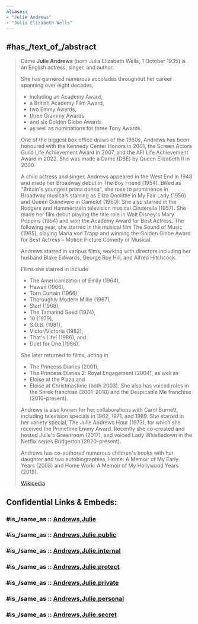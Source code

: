 ```yaml
---
aliases:
- "Julie Andrews"
- "Julia Elizabeth Wells"
---
```


## #has_/text_of_/abstract 

> Dame **Julie Andrews** (born Julia Elizabeth Wells; 1 October 1935) 
> is an English actress, singer, and author. 
> 
> She has garnered numerous accolades throughout her career spanning over eight decades, 
> - including an Academy Award, 
> - a British Academy Film Award, 
> - two Emmy Awards, 
> - three Grammy Awards, 
> - and six Golden Globe Awards 
> - as well as nominations for three Tony Awards. 
> 
> One of the biggest box office draws of the 1960s, 
> Andrews has been honoured with the Kennedy Center Honors in 2001, 
> the Screen Actors Guild Life Achievement Award in 2007, 
> and the AFI Life Achievement Award in 2022. 
> She was made a Dame (DBE) by Queen Elizabeth II in 2000.
>
> A child actress and singer, Andrews appeared in the West End in 1948 
> and made her Broadway debut in The Boy Friend (1954). 
> Billed as "Britain's youngest prima donna", she rose to prominence in Broadway musicals 
> starring as Eliza Doolittle in My Fair Lady (1956) and Queen Guinevere in Camelot (1960). 
> She also starred in the Rodgers and Hammerstein television musical Cinderella (1957). 
> She made her film debut playing the title role in Walt Disney's Mary Poppins (1964) 
> and won the Academy Award for Best Actress. 
> The following year, she starred in the musical film The Sound of Music (1965), 
> playing Maria von Trapp and winning the Golden Globe Award for Best Actress – 
> Motion Picture Comedy or Musical.
>
> Andrews starred in various films, working with directors including 
> her husband Blake Edwards, George Roy Hill, and Alfred Hitchcock. 
> 
> Films she starred in include 
> - The Americanization of Emily (1964), 
> - Hawaii (1966), 
> - Torn Curtain (1966), 
> - Thoroughly Modern Millie (1967), 
> - Star! (1968), 
> - The Tamarind Seed (1974), 
> - 10 (1979), 
> - S.O.B. (1981), 
> - Victor/Victoria (1982), 
> - That's Life! (1986), and 
> - Duet for One (1986). 
> 
> She later returned to films, acting in 
> - The Princess Diaries (2001), 
> - The Princess Diaries 2: Royal Engagement (2004), as well as 
> - Eloise at the Plaza and 
> - Eloise at Christmastime (both 2003). 
> She also has voiced roles in the Shrek franchise (2001–2010) 
> and the Despicable Me franchise (2010–present). 
>
> Andrews is also known for her collaborations with Carol Burnett, 
> including television specials in 1962, 1971, and 1989. 
> She starred in her variety special, The Julie Andrews Hour (1973), 
> for which she received the Primetime Emmy Award. 
> Recently she co-created and hosted Julie's Greenroom (2017), 
> and voiced Lady Whistledown in the Netflix series Bridgerton (2020–present). 
> 
> Andrews has co-authored numerous children's books with her daughter 
> and two autobiographies, Home: A Memoir of My Early Years (2008) 
> and Home Work: A Memoir of My Hollywood Years (2019).
>
> [Wikipedia](https://en.wikipedia.org/wiki/Julie%20Andrews) 


## Confidential Links & Embeds: 

### #is_/same_as :: [Andrews,Julie](/_Standards/Society/Communication/Media/Movie/Actor/British_Actor/Andrews,Julie.md) 

### #is_/same_as :: [Andrews,Julie.public](/_public/Society/Communication/Media/Movie/Actor/British_Actor/Andrews,Julie.public.md) 

### #is_/same_as :: [Andrews,Julie.internal](/_internal/Society/Communication/Media/Movie/Actor/British_Actor/Andrews,Julie.internal.md) 

### #is_/same_as :: [Andrews,Julie.protect](/_protect/Society/Communication/Media/Movie/Actor/British_Actor/Andrews,Julie.protect.md) 

### #is_/same_as :: [Andrews,Julie.private](/_private/Society/Communication/Media/Movie/Actor/British_Actor/Andrews,Julie.private.md) 

### #is_/same_as :: [Andrews,Julie.personal](/_personal/Society/Communication/Media/Movie/Actor/British_Actor/Andrews,Julie.personal.md) 

### #is_/same_as :: [Andrews,Julie.secret](/_secret/Society/Communication/Media/Movie/Actor/British_Actor/Andrews,Julie.secret.md)

